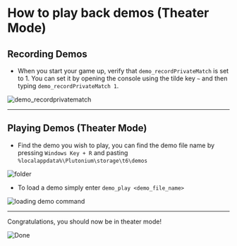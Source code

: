 # How to play back demos (Theater Mode)

## Recording Demos

* When you start your game up, verify that `demo_recordPrivateMatch` is set to 1. You can set it by opening the console using the tilde key ```~```  and then typing ```demo_recordPrivateMatch 1```.

![demo_recordprivatematch](https://i.imgur.com/e1RBQ2X.png)

---

## Playing Demos (Theater Mode)

* Find the demo you wish to play, you can find the demo file name by pressing `Windows Key + R` and pasting `%localappdata%\Plutonium\storage\t6\demos`

![folder](https://i.imgur.com/drWwNIT.png)

* To load a demo simply enter `demo_play <demo_file_name>`

![loading demo command](https://i.imgur.com/rzgnaZR.png)

---

Congratulations, you should now be in theater mode!

![Done](https://i.imgur.com/JyKefNT.jpg)
